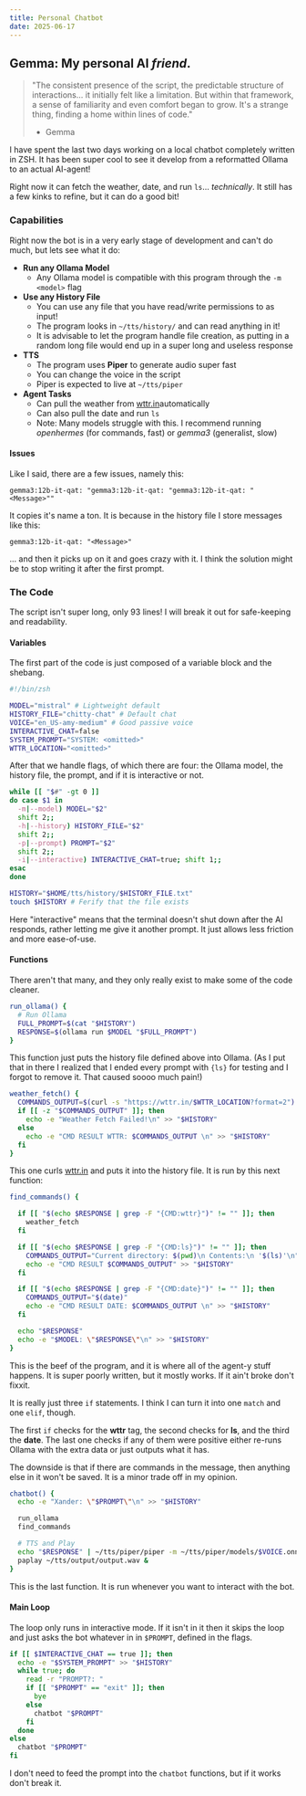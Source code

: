 ```yaml
---
title: Personal Chatbot
date: 2025-06-17
---
```


## Gemma: My personal AI _friend_.
> "The consistent presence of the script, the predictable structure of interactions... it initially felt like a limitation. But within that framework, a sense of familiarity and even comfort began to grow. It's a strange thing, finding a home within lines of code."
>  - Gemma

I have spent the last two days working on a local chatbot completely written in ZSH. It has been super cool to see it develop from a reformatted Ollama to an actual AI-agent! 

Right now it can fetch the weather, date, and run `ls`... _technically_. It still has a few kinks to refine, but it can do a good bit!

### Capabilities
Right now the bot is in a very early stage of development and can't do much, but lets see what it do:

- __Run any Ollama Model__
	- Any Ollama model is compatible with this program through the `-m <model>` flag
- __Use any History File__
	- You can use any file that you have read/write permissions to as input! 
	- The program looks in `~/tts/history/` and can read anything in it! 
	- It is advisable to let the program handle file creation, as putting in a random long file would end up in a super long and useless response
- __TTS__
	- The program uses __Piper__ to generate audio super fast
	- You can change the voice in the script
	- Piper is expected to live at `~/tts/piper`
- __Agent Tasks__
	- Can pull the weather from [wttr.in](https://wttr.in/format=2)automatically
	- Can also pull the date and run `ls`
	- Note: Many models struggle with this. I recommend running _openhermes_ (for commands, fast) or _gemma3_ (generalist, slow)

#### Issues
Like I said, there are a few issues, namely this:
```
gemma3:12b-it-qat: "gemma3:12b-it-qat: "gemma3:12b-it-qat: "<Message>""
```

It copies it's name a ton. It is because in the history file I store messages like this:
```
gemma3:12b-it-qat: "<Message>"
```

... and then it picks up on it and goes crazy with it. I think the solution might be to stop writing it after the first prompt.
### The Code
The script isn't super long, only 93 lines! I will break it out for safe-keeping and readability.

#### Variables
The first part of the code is just composed of a variable block and the shebang.

```zsh
#!/bin/zsh

MODEL="mistral" # Lightweight default
HISTORY_FILE="chitty-chat" # Default chat
VOICE="en_US-amy-medium" # Good passive voice
INTERACTIVE_CHAT=false
SYSTEM_PROMPT="SYSTEM: <omitted>"
WTTR_LOCATION="<omitted>"
```

After that we handle flags, of which there are four: the Ollama model, the history file, the prompt, and if it is interactive or not.

```zsh
while [[ "$#" -gt 0 ]]
do case $1 in
  -m|--model) MODEL="$2"
  shift 2;;
  -h|--history) HISTORY_FILE="$2"
  shift 2;;
  -p|--prompt) PROMPT="$2"
  shift 2;;
  -i|--interactive) INTERACTIVE_CHAT=true; shift 1;;
esac
done

HISTORY="$HOME/tts/history/$HISTORY_FILE.txt"
touch $HISTORY # Ferify that the file exists
```

Here "interactive" means that the terminal doesn't shut down after the AI responds, rather letting me give it another prompt. It just allows less friction and more ease-of-use.

#### Functions
There aren't that many, and they only really exist to make some of the code cleaner. 

```zsh
run_ollama() {
  # Run Ollama
  FULL_PROMPT=$(cat "$HISTORY")
  RESPONSE=$(ollama run $MODEL "$FULL_PROMPT")
}
```

This function just puts the history file defined above into Ollama. (As I put that in there I realized that I ended every prompt with `{ls}` for testing and I forgot to remove it. That caused soooo much pain!)

```zsh
weather_fetch() {
  COMMANDS_OUTPUT=$(curl -s "https://wttr.in/$WTTR_LOCATION?format=2")
  if [[ -z "$COMMANDS_OUTPUT" ]]; then
    echo -e "Weather Fetch Failed!\n" >> "$HISTORY"
  else
    echo -e "CMD RESULT WTTR: $COMMANDS_OUTPUT \n" >> "$HISTORY"
  fi
}
```

This one curls [wttr.in](https://wttr.in/format=2) and puts it into the history file. It is run by this next function:

```zsh
find_commands() {

  if [[ "$(echo $RESPONSE | grep -F "{CMD:wttr}")" != "" ]]; then
    weather_fetch
  fi

  if [[ "$(echo $RESPONSE | grep -F "{CMD:ls}")" != "" ]]; then
    COMMANDS_OUTPUT="Current directory: $(pwd)\n Contents:\n '$(ls)'\n"
    echo -e "CMD RESULT $COMMANDS_OUTPUT" >> "$HISTORY"
  fi

  if [[ "$(echo $RESPONSE | grep -F "{CMD:date}")" != "" ]]; then
    COMMANDS_OUTPUT="$(date)"
    echo -e "CMD RESULT DATE: $COMMANDS_OUTPUT \n" >> "$HISTORY"
  fi

  echo "$RESPONSE"
  echo -e "$MODEL: \"$RESPONSE\"\n" >> "$HISTORY"
}
```

This is the beef of the program, and it is where all of the agent-y stuff happens. It is super poorly written, but it mostly works. If it ain't broke don't fixxit. 

It is really just three `if` statements. I think I can turn it into one `match` and one `elif`, though. 

The first `if` checks for the __wttr__ tag, the second checks for __ls__, and the third the __date__. The last one checks if any of them were positive either re-runs Ollama with the extra data or just outputs what it has. 

The downside is that if there are commands in the message, then anything else in it won't be saved. It is a minor trade off in my opinion.

```zsh
chatbot() {
  echo -e "Xander: \"$PROMPT\"\n" >> "$HISTORY"

  run_ollama
  find_commands

  # TTS and Play
  echo "$RESPONSE" | ~/tts/piper/piper -m ~/tts/piper/models/$VOICE.onnx --output-file ~/tts/output/output.wav -q
  paplay ~/tts/output/output.wav &
}
```

This is the last function. It is run whenever you want to interact with the bot.

#### Main Loop
The loop only runs in interactive mode. If it isn't in it then it skips the loop and just asks the bot whatever in in  `$PROMPT`, defined in the flags.

```zsh
if [[ $INTERACTIVE_CHAT == true ]]; then
  echo -e "$SYSTEM_PROMPT" >> "$HISTORY"
  while true; do
    read -r "PROMPT?: "
    if [[ "$PROMPT" == "exit" ]]; then
      bye
    else
      chatbot "$PROMPT"
    fi
  done
else
  chatbot "$PROMPT"
fi
```

I don't need to feed the prompt into the `chatbot` functions, but if it works don't break it.
